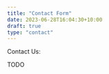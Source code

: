 ```yaml
---
title: "Contact Form"
date: 2023-06-28T16:04:30+10:00
draft: true
type: "contact"
---
```


Contact Us:

TODO
